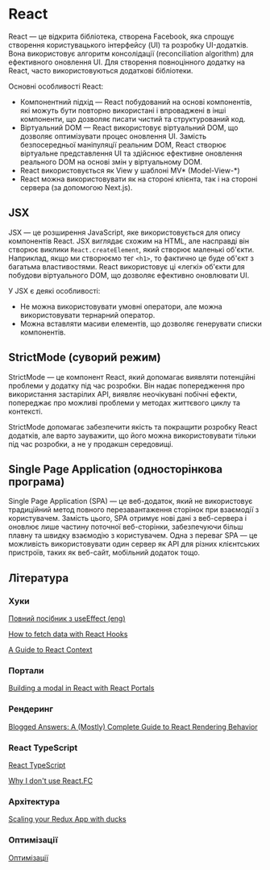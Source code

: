 # React

React — це відкрита бібліотека, створена Facebook, яка спрощує створення користувацького інтерфейсу (UI) та розробку UI-додатків. Вона використовує алгоритм консолідації (reconciliation algorithm) для ефективного оновлення UI. Для створення повноцінного додатку на React, часто використовуються додаткові бібліотеки.

Основні особливості React:

-   Компонентний підхід — React побудований на основі компонентів, які можуть бути повторно використані і впроваджені в інші компоненти, що дозволяє писати чистий та структурований код.
-   Віртуальний DOM — React використовує віртуальний DOM, що дозволяє оптимізувати процес оновлення UI. Замість безпосередньої маніпуляції реальним DOM, React створює віртуальне представлення UI та здійснює ефективне оновлення реального DOM на основі змін у віртуальному DOM.
-   React використовується як View у шаблоні MV* (Model-View-*)
-   React можна використовувати як на стороні клієнта, так і на стороні сервера (за допомогою Next.js).

## JSX

JSX — це розширення JavaScript, яке використовується для опису компонентів React. JSX виглядає схожим на HTML, але насправді він створює виклики `React.createElement`, який створює маленькі об'єкти. Наприклад, якщо ми створюємо тег `<h1>`, то фактично це буде об'єкт з багатьма властивостями. React використовує ці «легкі» об'єкти для побудови віртуального DOM, що дозволяє ефективно оновлювати UI.

У JSX є деякі особливості:

-   Не можна використовувати умовні оператори, але можна використовувати тернарний оператор.
-   Можна вставляти масиви елементів, що дозволяє генерувати списки компонентів.

## StrictMode (суворий режим)

StrictMode — це компонент React, який допомагає виявляти потенційні проблеми у додатку під час розробки. Він надає попередження про використання застарілих API, виявляє неочікувані побічні ефекти, попереджає про можливі проблеми у методах життєвого циклу та контексті.

StrictMode допомагає забезпечити якість та покращити розробку React додатків, але варто зауважити, що його можна використовувати тільки під час розробки, а не у продакшн середовищі.

## Single Page Application (односторінкова програма)

Single Page Application (SPA) — це веб-додаток, який не використовує традиційний метод повного перезавантаження сторінок при взаємодії з користувачем. Замість цього, SPA отримує нові дані з веб-сервера і оновлює лише частину поточної веб-сторінки, забезпечуючи більш плавну та швидку взаємодію з користувачем. Одна з переваг SPA — це можливість використовувати один сервер як API для різних клієнтських пристроїв, таких як веб-сайт, мобільний додаток тощо.

## Література

### Хуки

<a href="https://overreacted.io/a-complete-guide-to-useeffect/">Повний посібник з useEffect (eng)</a>

<a href="https://www.robinwieruch.de/react-hooks-fetch-data/">How to fetch data with React Hooks</a>

<a href="https://dmitripavlutin.com/react-context-and-usecontext/">A Guide to React Context</a>

### Портали

<a href="https://blog.logrocket.com/build-modal-with-react-portals/">Building a modal in React with React Portals</a>

### Рендеринг

<a href="https://blog.isquaredsoftware.com/2020/05/blogged-answers-a-mostly-complete-guide-to-react-rendering-behavior/">Blogged Answers: A (Mostly) Complete Guide to React Rendering Behavior</a>

### React TypeScript

<a href="https://react-typescript-cheatsheet.netlify.app/docs/basic/setup">React TypeScript</a>

<a href="https://fettblog.eu/typescript-react-why-i-dont-use-react-fc/">Why I don't use React.FC</a>

### Архітектура

<a href="https://www.freecodecamp.org/news/scaling-your-redux-app-with-ducks-6115955638be/">Scaling your Redux App with ducks</a>

### Оптимізації

<a href="https://www.youtube.com/watch?v=5pIUicKWyrQ">Оптимізації</a>
